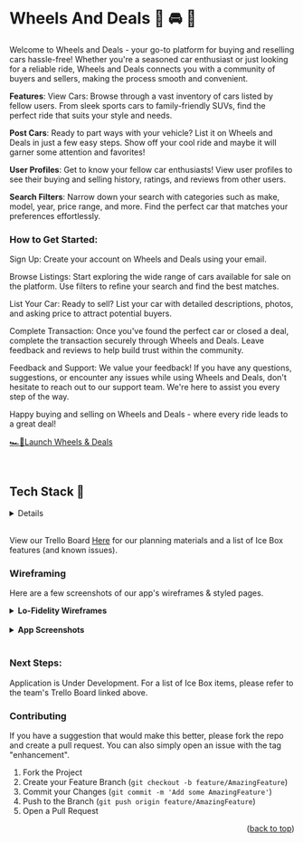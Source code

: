 # Wheels And Deals 🏁 🚘 🚖
Welcome to Wheels and Deals - your go-to platform for buying and reselling cars hassle-free! Whether you're a seasoned car enthusiast or just looking for a reliable ride, Wheels and Deals connects you with a community of buyers and sellers, making the process smooth and convenient.

**Features**: View Cars: Browse through a vast inventory of cars listed by fellow users. From sleek sports cars to family-friendly SUVs, find the perfect ride that suits your style and needs.

**Post Cars**: Ready to part ways with your vehicle? List it on Wheels and Deals in just a few easy steps. Show off your cool ride and maybe it will garner some attention and favorites!

**User Profiles**: Get to know your fellow car enthusiasts! View user profiles to see their buying and selling history, ratings, and reviews from other users.

**Search Filters**: Narrow down your search with categories such as make, model, year, price range, and more. Find the perfect car that matches your preferences effortlessly.

### How to Get Started: 

Sign Up: Create your account on Wheels and Deals using your email.

Browse Listings: Start exploring the wide range of cars available for sale on the platform. Use filters to refine your search and find the best matches.

List Your Car: Ready to sell? List your car with detailed descriptions, photos, and asking price to attract potential buyers.

Complete Transaction: Once you've found the perfect car or closed a deal, complete the transaction securely through Wheels and Deals. Leave feedback and reviews to help build trust within the community.

Feedback and Support: We value your feedback! If you have any questions, suggestions, or encounter any issues while using Wheels and Deals, don't hesitate to reach out to our support team. We're here to assist you every step of the way.

Happy buying and selling on Wheels and Deals - where every ride leads to a great deal!

[🏎️💨Launch Wheels & Deals](https://wheelsanddeals-a88e628e58f3.herokuapp.com/)

</br>

<summary><b><h2>Tech Stack 🧰 </h2></b></summary>
<details>

###  ⌨️ Languages
![Python](https://img.shields.io/badge/Python-3776AB?style=for-the-badge&logo=python&logoColor=white)
![Javascript](https://img.shields.io/badge/JavaScript-F7DF1E?style=for-the-badge&logo=JavaScript&logoColor=white)
![HTML5](https://img.shields.io/badge/html5-%23E34F26.svg?style=for-the-badge&logo=html5&logoColor=white)
![CSS3](https://img.shields.io/badge/css3-%231572B6.svg?style=for-the-badge&logo=css3&logoColor=white)
![Markdown](https://img.shields.io/badge/markdown-%23000000.svg?style=for-the-badge&logo=markdown&logoColor=white)
</br>

### 💻  Backend Framework and Database:

![Django](https://img.shields.io/badge/Django-092E20?style=for-the-badge&logo=django&logoColor=white)
![Postgresql](https://img.shields.io/badge/PostgreSQL-316192?style=for-the-badge&logo=postgresql&logoColor=white)
</br>

### ⚙️ Version Control
![Git](https://img.shields.io/badge/git-%23F05033.svg?style=for-the-badge&logo=git&logoColor=white)
![GitHub](https://img.shields.io/badge/github-%23121011.svg?style=for-the-badge&logo=github&logoColor=white)
</br>

### ☁️ Cloud Services
![AWS](https://img.shields.io/badge/Amazon_AWS-FF9900?style=for-the-badge&logo=amazonaws&logoColor=white) 
</br>

### 🤝 Collaboration
![Slack](https://img.shields.io/badge/Slack-4A154B?style=for-the-badge&logo=slack&logoColor=white)
![Zoom](https://img.shields.io/badge/Zoom-2D8CFF?style=for-the-badge&logo=zoom&logoColor=white)
![GitHub](https://img.shields.io/badge/github-%23121011.svg?style=for-the-badge&logo=github&logoColor=white)
</br>

### 🔎 Development Tools & Resources
![Heroku](https://img.shields.io/badge/heroku-%23430098.svg?style=for-the-badge&logo=heroku&logoColor=white)
![Visual Studio Code](https://img.shields.io/badge/Visual%20Studio%20Code-0078d7.svg?style=for-the-badge&logo=visual-studio-code&logoColor=white)
![Figma](https://img.shields.io/badge/figma-%23F24E1E.svg?style=for-the-badge&logo=figma&logoColor=white)

![MDN Web Docs](https://img.shields.io/badge/MDN_Web_Docs-black?style=for-the-badge&logo=mdnwebdocs&logoColor=white)
![FreeCodeCamp](https://img.shields.io/badge/Freecodecamp-%23123.svg?&style=for-the-badge&logo=freecodecamp&logoColor=green)
![Medium](https://img.shields.io/badge/Medium-12100E?style=for-the-badge&logo=medium&logoColor=white)
</details>


</br>

View our Trello Board [Here](https://trello.com/b/2pQQE5nA/wheel-deal) for our planning materials and a list of Ice Box features (and known issues).


### Wireframing

Here are a few screenshots of our app's wireframes & styled pages. 
<details>
<summary><b>Lo-Fidelity Wireframes</b></summary>

![image](/wireframing/wireframe1.png)
![image](/wireframing/wireframe2.png)
![image](/wireframing/wireframe3.png)
![image](/wireframing/wireframe4.png)

</details>
</br>
<details>

<summary><b>App Screenshots</b></summary>

![image](/wireframing/SS1.png)
![image](/wireframing/SS2.png)
![image](/wireframing/SS3.png)
</details>

</br>

### Next Steps:
Application is Under Development.
For a list of Ice Box items, please refer to the team's Trello Board linked above.

### Contributing
If you have a suggestion that would make this better, please fork the repo and create a pull request. You can also simply open an issue with the tag "enhancement".

1. Fork the Project
2. Create your Feature Branch (`git checkout -b feature/AmazingFeature`)
3. Commit your Changes (`git commit -m 'Add some AmazingFeature'`)
4. Push to the Branch (`git push origin feature/AmazingFeature`)
5. Open a Pull Request

<p align="right">(<a href="#readme-top">back to top</a>)</p>

